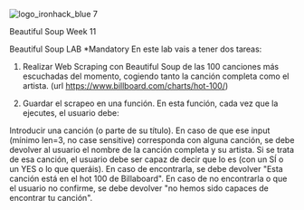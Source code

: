 ![logo_ironhack_blue 7](https://user-images.githubusercontent.com/23629340/40541063-a07a0a8a-601a-11e8-91b5-2f13e4e6b441.png)

Beautiful Soup
Week 11

Beautiful Soup
LAB
*Mandatory
En este lab vais a tener dos tareas: 

1. Realizar Web Scraping con Beautiful Soup de las 100 canciones más escuchadas del momento, cogiendo tanto la canción completa como el artista. (url https://www.billboard.com/charts/hot-100/)

2. Guardar el scrapeo en una función. En esta función, cada vez que la ejecutes, el usuario debe:

Introducir una canción (o parte de su título). En caso de que ese input (mínimo len=3, no case sensitive) corresponda con alguna canción, se debe devolver al usuario el nombre de la canción completa y su artista. Si se trata de esa canción, el usuario debe ser capaz de decir que lo es (con un SÍ o un YES o lo que queráis).
En caso de encontrarla, se debe devolver "Esta canción está en el hot 100 de Billaboard".
En caso de no encontrarla o que el usuario no confirme, se debe devolver "no hemos sido capaces de encontrar tu canción". 